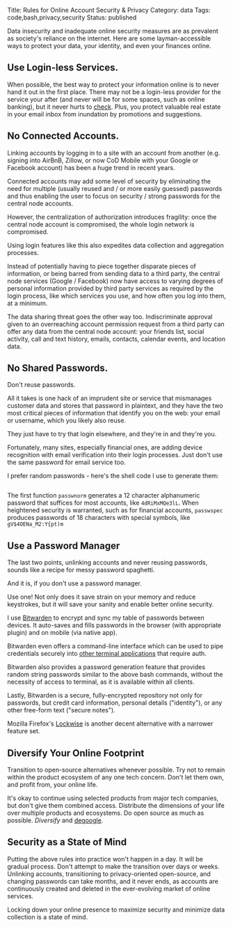 Title: Rules for Online Account Security & Privacy
Category: data
Tags: code,bash,privacy,security
Status: published

Data insecurity and inadequate online security measures are as prevalent as society's reliance on the internet. Here are some layman-accessible ways to protect your data, your identity, and even your finances online.  

## Use Login-less Services.

When possible, the best way to protect your information online is to never hand it out in the first place. There may not be a login-less provider for the service your after (and never will be for some spaces, such as online banking), but it never hurts to [check](https://github.com/fiatjaf/awesome-loginless). Plus, you protect valuable real estate in your email inbox from inundation by promotions and suggestions.

## No Connected Accounts.

Linking accounts by logging in to a site with an account from another (e.g. signing into AirBnB, Zillow, or now CoD Mobile with your Google or Facebook account) has been a huge trend in recent years. 

Connected accounts may add some level of security by eliminating the need for multiple (usually reused and / or more easily guessed) passwords and thus enabling the user to focus on security / strong passwords for the central node accounts. 

However, the centralization of authorization introduces fragility: once the central node account is compromised, the whole login network is compromised. 

Using login features like this also expedites data collection and aggregation processes.
 
Instead of potentially having to piece together disparate pieces of information, or being barred from sending data to a third party, the central node services (Google / Facebook) now have access to varying degrees of personal information provided by third party services as required by the login process, like which services you use, and how often you log into them, at a minimum. 

The data sharing threat goes the other way too. Indiscriminate approval given to an overreaching account permission request from a third party can offer any data from the central node account: your friends list, social activity, call and text history, emails, contacts, calendar events, and location data. 

## No Shared Passwords.

Don't reuse passwords. 

All it takes is one hack of an imprudent site or service that mismanages customer data and stores that password in plaintext, and they have the two most critical pieces of information that identify you on the web: your email or username, which you likely also reuse. 

They just have to try that login elsewhere, and they're in and they're you.
 
Fortunately, many sites, especially financial ones, are adding device recognition with email verification into their login processes. Just don't use the same password for email service too. 

I prefer random passwords - here's the shell code I use to generate them:

<pre><code class="bash" id="bash-creds"></code></pre>

The first function <code class="bash inline">passwnorm</code> generates a 12 character alphanumeric password that suffices for most accounts, like <code class="bash inline">4dRiMxMQe3lL</code>. When heightened security is warranted, such as for financial accounts, <code class="bash inline">passwspec</code> produces passwords of 18 characters with special symbols, like <code class="bash inline">gV$4OENa_M2:Y{pt)m</code>

## Use a Password Manager

The last two points, unlinking accounts and never reusing passwords, sounds like a recipe for messy password spaghetti. 

And it is, if you don't use a password manager. 

Use one! Not only does it save strain on your memory and reduce keystrokes, but it will save your sanity and enable better online security. 

I use [Bitwarden](https://bitwarden.com) to encrypt and sync my table of passwords between devices. It auto-saves and fills passwords in the browser (with appropriate plugin) and on mobile (via native app). 

Bitwarden even offers a command-line interface which can be used to pipe credentials securely into [other terminal applications](/protonmail-mutt-secure-email-in-the-terminal.html) that require auth.

Bitwarden also provides a password generation feature that provides random string passwords similar to the above bash commands, without the necessity of access to terminal, as it is available within all clients. 

Lastly, Bitwarden is a secure, fully-encrypted repository not only for passwords, but credit card information, personal details ("identity"), or any other free-form text ("secure notes"). 

Mozilla Firefox's [Lockwise](https://www.mozilla.org/en-US/firefox/lockwise/) is another decent alternative with a narrower feature set.  

## Diversify Your Online Footprint

Transition to open-source alternatives whenever possible. Try not to remain within the product ecosystem of any one tech concern. Don't let them own, and profit from, your online life. 

It's okay to continue using selected products from major tech companies, but don't give them combined access. Distribute the dimensions of your life over multiple products and ecosystems. Do open source as much as possible. _Diversify_ and [degoogle](/how-i-degoogle.html).

## Security as a State of Mind

Putting the above rules into practice won't happen in a day. It will be gradual process. Don't attempt to make the transition over days or weeks. Unlinking accounts, transitioning to privacy-oriented open-source, and changing passwords can take months, and it never ends, as accounts are continuously created and deleted in the ever-evolving market of online services.    

Locking down your online presence to maximize security and minimize data collection is a state of mind. 

<script>
    highlightInlineCode();
   fetchAndHighlightCodeElement(
        {
            elementId: "bash-creds",
            fileUrl: "https://raw.githubusercontent.com/rwev/evix/master/.bash/functions/credentials",
            filterPrefix: "#"
        }
    );
</script>
